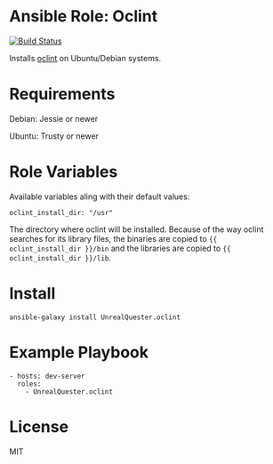 # Ansible Role: Oclint
[![Build Status](https://travis-ci.org/UnrealQuester/ansible-role-oclint.svg?branch=master)](https://travis-ci.org/UnrealQuester/ansible-role-oclint)

Installs [oclint](https://github.com/oclint/oclint) on Ubuntu/Debian systems.

# Requirements

Debian: Jessie or newer

Ubuntu: Trusty or newer

# Role Variables

Available variables aling with their default values:
```
oclint_install_dir: "/usr"
```
The directory where oclint will be installed. Because of the way
oclint searches for its library files, the binaries are copied to
`{{ oclint_install_dir }}/bin` and the libraries are copied to
`{{ oclint_install_dir }}/lib`.


# Install

```ansible-galaxy install UnrealQuester.oclint```

# Example Playbook

```ansible
- hosts: dev-server
  roles:
    - UnrealQuester.oclint
```

# License
MIT
